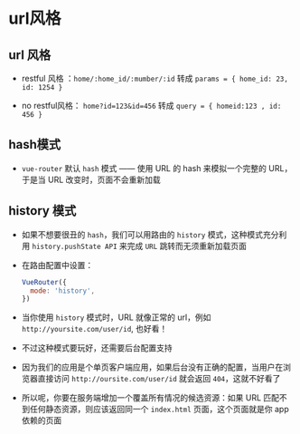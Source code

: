 # url风格

## url 风格

- restful 风格 ：`home/:home_id/:mumber/:id` 转成 `params = { home_id: 23, id: 1254 }`

- no restful风格： `home?id=123&id=456` 转成 `query = { homeid:123 , id: 456 }`

## hash模式

- `vue-router` 默认 `hash` 模式 —— 使用 URL 的 hash 来模拟一个完整的 URL，于是当 URL 改变时，页面不会重新加载

## history 模式

- 如果不想要很丑的 `hash`，我们可以用路由的 `history` 模式，这种模式充分利用 `history.pushState API` 来完成 `URL` 跳转而无须重新加载页面

- 在路由配置中设置：

    ```js
    VueRouter({
      mode: 'history',
    })
    ```

- 当你使用 `history` 模式时，URL 就像正常的 url，例如 `http://yoursite.com/user/id`, 也好看！

- 不过这种模式要玩好，还需要后台配置支持

- 因为我们的应用是个单页客户端应用，如果后台没有正确的配置，当用户在浏览器直接访问 `http://oursite.com/user/id` 就会返回 `404`，这就不好看了

- 所以呢，你要在服务端增加一个覆盖所有情况的候选资源：如果 URL 匹配不到任何静态资源，则应该返回同一个 `index.html` 页面，这个页面就是你 app 依赖的页面
